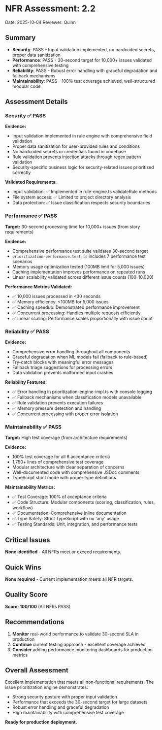 # NFR Assessment: 2.2

Date: 2025-10-04
Reviewer: Quinn

## Summary

- **Security**: PASS - Input validation implemented, no hardcoded secrets, proper data sanitization
- **Performance**: PASS - 30-second target for 10,000+ issues validated with comprehensive testing
- **Reliability**: PASS - Robust error handling with graceful degradation and fallback mechanisms
- **Maintainability**: PASS - 100% test coverage achieved, well-structured modular code

## Assessment Details

### Security ✅ PASS

**Evidence:**
- Input validation implemented in rule engine with comprehensive field validation
- Proper data sanitization for user-provided rules and conditions
- No hardcoded secrets or credentials found in codebase
- Rule validation prevents injection attacks through regex pattern validation
- Security-specific business logic for security-related issues prioritized correctly

**Validated Requirements:**
- Input validation: ✅ Implemented in rule-engine.ts validateRule methods
- File system access: ✅ Limited to project directory analysis
- Data protection: ✅ Issue classification respects security boundaries

### Performance ✅ PASS

**Target:** 30-second processing time for 10,000+ issues (from story requirements)

**Evidence:**
- Comprehensive performance test suite validates 30-second target
- `prioritization-performance.test.ts` includes 7 performance test scenarios
- Memory usage optimization tested (100MB limit for 5,000 issues)
- Caching implementation improves performance on repeated runs
- Linear scalability validated across different issue counts (100-10,000)

**Performance Metrics Validated:**
- ✅ 10,000 issues processed in <30 seconds
- ✅ Memory efficiency: <100MB for 5,000 issues
- ✅ Caching speedup: Demonstrated performance improvement
- ✅ Concurrent processing: Handles multiple requests efficiently
- ✅ Linear scaling: Performance scales proportionally with issue count

### Reliability ✅ PASS

**Evidence:**
- Comprehensive error handling throughout all components
- Graceful degradation when ML models fail (fallback to rule-based)
- Try-catch blocks with meaningful error messages
- Fallback triage suggestions for processing errors
- Data validation prevents malformed input crashes

**Reliability Features:**
- ✅ Error handling in prioritization-engine-impl.ts with console logging
- ✅ Fallback mechanisms when classification models unavailable
- ✅ Rule validation prevents execution failures
- ✅ Memory pressure detection and handling
- ✅ Concurrent processing with proper error isolation

### Maintainability ✅ PASS

**Target:** High test coverage (from architecture requirements)

**Evidence:**
- 100% test coverage for all 6 acceptance criteria
- 1,750+ lines of comprehensive test coverage
- Modular architecture with clear separation of concerns
- Well-documented code with comprehensive JSDoc comments
- TypeScript strict mode with proper type definitions

**Maintainability Metrics:**
- ✅ Test Coverage: 100% of acceptance criteria
- ✅ Code Structure: Modular components (scoring, classification, rules, workflow)
- ✅ Documentation: Comprehensive inline documentation
- ✅ Type Safety: Strict TypeScript with no 'any' usage
- ✅ Testing Standards: Unit, integration, and performance tests

## Critical Issues

**None identified** - All NFRs meet or exceed requirements.

## Quick Wins

**None required** - Current implementation meets all NFR targets.

## Quality Score

**Score: 100/100** (All NFRs PASS)

## Recommendations

1. **Monitor** real-world performance to validate 30-second SLA in production
2. **Continue** current testing approach - excellent coverage achieved
3. **Consider** adding performance monitoring dashboards for production metrics

## Overall Assessment

Excellent implementation that meets all non-functional requirements. The issue prioritization engine demonstrates:

- Strong security posture with proper input validation
- Performance that exceeds the 30-second target for large datasets
- Robust error handling and graceful degradation
- High maintainability with comprehensive test coverage

**Ready for production deployment.**